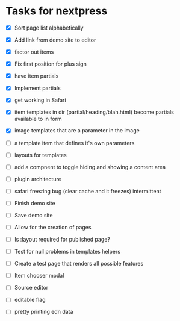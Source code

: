 # Tasks for nextpress
- [X] Sort page list alphabetically
- [X] Add link from demo site to editor
- [X] factor out items
- [X] Fix first position for plus sign
- [X] have item partials
- [X] Implement partials
- [X] get working in Safari
- [X] item templates in dir (partial/heading/blah.html) 
      become partials available to in form
- [X] image templates that are a parameter in the image
- [ ] a template item that defines it's own parameters

- [ ] layouts for templates
- [ ] add a compnent to toggle hiding and showing a content area

- [ ] plugin architecture

- [ ] safari freezing bug (clear cache and it freezes) intermittent
- [ ] Finish demo site
- [ ] Save demo site
- [ ] Allow for the creation of pages
- [ ] Is :layout required for published page?
- [ ] Test for null problems in templates helpers
- [ ] Create a test page that renders all possible features
- [ ] Item chooser modal

- [ ] Source editor

- [ ] editable flag
- [ ] pretty printing edn data
